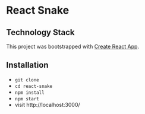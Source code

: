 # React Snake

## Technology Stack

This project was bootstrapped with [Create React App](https://github.com/facebook/create-react-app).

## Installation

* `git clone`
* `cd react-snake`
* `npm install`
* `npm start`
* visit http://localhost:3000/